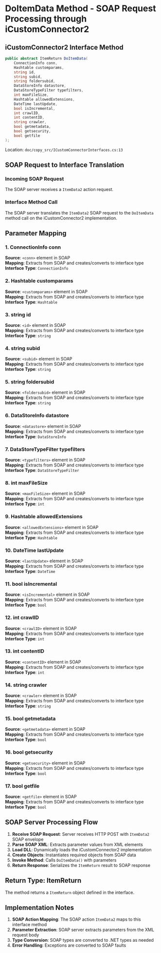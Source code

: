 # DoItemData Method - SOAP Request Processing through iCustomConnector2

## iCustomConnector2 Interface Method
```csharp
public abstract ItemReturn DoItemData(
    ConnectionInfo conn,
    Hashtable customparams,
    string id,
    string subid,
    string foldersubid,
    DataStoreInfo datastore,
    DataStoreTypeFilter typefilters,
    int maxFileSize,
    Hashtable allowedExtensions,
    DateTime lastUpdate,
    bool isIncremental,
    int crawlID,
    int contentID,
    string crawler,
    bool getmetadata,
    bool getsecurity,
    bool getfile
);
```
Location: `doc/copy_src/ICustomConnectorInterfaces.cs:13`

## SOAP Request to Interface Translation

### Incoming SOAP Request
The SOAP server receives a `ItemData2` action request.

### Interface Method Call
The SOAP server translates the `ItemData2` SOAP request to the `DoItemData` method call on the iCustomConnector2 implementation.

## Parameter Mapping

### 1. ConnectionInfo conn
**Source**: `<conn>` element in SOAP  
**Mapping**: Extracts from SOAP and creates/converts to interface type  
**Interface Type**: `ConnectionInfo`

### 2. Hashtable customparams
**Source**: `<customparams>` element in SOAP  
**Mapping**: Extracts from SOAP and creates/converts to interface type  
**Interface Type**: `Hashtable`

### 3. string id
**Source**: `<id>` element in SOAP  
**Mapping**: Extracts from SOAP and creates/converts to interface type  
**Interface Type**: `string`

### 4. string subid
**Source**: `<subid>` element in SOAP  
**Mapping**: Extracts from SOAP and creates/converts to interface type  
**Interface Type**: `string`

### 5. string foldersubid
**Source**: `<foldersubid>` element in SOAP  
**Mapping**: Extracts from SOAP and creates/converts to interface type  
**Interface Type**: `string`

### 6. DataStoreInfo datastore
**Source**: `<datastore>` element in SOAP  
**Mapping**: Extracts from SOAP and creates/converts to interface type  
**Interface Type**: `DataStoreInfo`

### 7. DataStoreTypeFilter typefilters
**Source**: `<typefilters>` element in SOAP  
**Mapping**: Extracts from SOAP and creates/converts to interface type  
**Interface Type**: `DataStoreTypeFilter`

### 8. int maxFileSize
**Source**: `<maxFileSize>` element in SOAP  
**Mapping**: Extracts from SOAP and creates/converts to interface type  
**Interface Type**: `int`

### 9. Hashtable allowedExtensions
**Source**: `<allowedExtensions>` element in SOAP  
**Mapping**: Extracts from SOAP and creates/converts to interface type  
**Interface Type**: `Hashtable`

### 10. DateTime lastUpdate
**Source**: `<lastUpdate>` element in SOAP  
**Mapping**: Extracts from SOAP and creates/converts to interface type  
**Interface Type**: `DateTime`

### 11. bool isIncremental
**Source**: `<isIncremental>` element in SOAP  
**Mapping**: Extracts from SOAP and creates/converts to interface type  
**Interface Type**: `bool`

### 12. int crawlID
**Source**: `<crawlID>` element in SOAP  
**Mapping**: Extracts from SOAP and creates/converts to interface type  
**Interface Type**: `int`

### 13. int contentID
**Source**: `<contentID>` element in SOAP  
**Mapping**: Extracts from SOAP and creates/converts to interface type  
**Interface Type**: `int`

### 14. string crawler
**Source**: `<crawler>` element in SOAP  
**Mapping**: Extracts from SOAP and creates/converts to interface type  
**Interface Type**: `string`

### 15. bool getmetadata
**Source**: `<getmetadata>` element in SOAP  
**Mapping**: Extracts from SOAP and creates/converts to interface type  
**Interface Type**: `bool`

### 16. bool getsecurity
**Source**: `<getsecurity>` element in SOAP  
**Mapping**: Extracts from SOAP and creates/converts to interface type  
**Interface Type**: `bool`

### 17. bool getfile
**Source**: `<getfile>` element in SOAP  
**Mapping**: Extracts from SOAP and creates/converts to interface type  
**Interface Type**: `bool`

## SOAP Server Processing Flow

1. **Receive SOAP Request**: Server receives HTTP POST with `ItemData2` SOAP envelope
2. **Parse SOAP XML**: Extracts parameter values from XML elements
3. **Load DLL**: Dynamically loads the iCustomConnector2 implementation
4. **Create Objects**: Instantiates required objects from SOAP data
5. **Invoke Method**: Calls `DoItemData()` with parameters
6. **Return Response**: Serializes the `ItemReturn` result to SOAP response

## Return Type: ItemReturn

The method returns a `ItemReturn` object defined in the interface.

## Implementation Notes

1. **SOAP Action Mapping**: The SOAP action `ItemData2` maps to this interface method
2. **Parameter Extraction**: SOAP server extracts parameters from the XML request body
3. **Type Conversion**: SOAP types are converted to .NET types as needed
4. **Error Handling**: Exceptions are converted to SOAP faults
